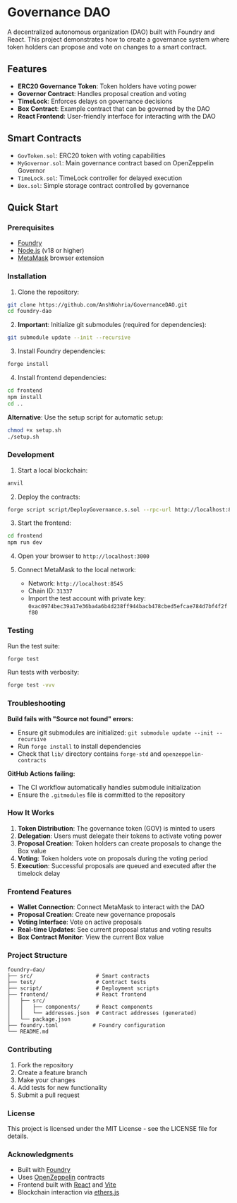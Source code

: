 # Governance DAO

A decentralized autonomous organization (DAO) built with Foundry and React. This project demonstrates how to create a governance system where token holders can propose and vote on changes to a smart contract.

## Features

- **ERC20 Governance Token**: Token holders have voting power
- **Governor Contract**: Handles proposal creation and voting
- **TimeLock**: Enforces delays on governance decisions
- **Box Contract**: Example contract that can be governed by the DAO
- **React Frontend**: User-friendly interface for interacting with the DAO

## Smart Contracts

- `GovToken.sol`: ERC20 token with voting capabilities
- `MyGovernor.sol`: Main governance contract based on OpenZeppelin Governor
- `TimeLock.sol`: TimeLock controller for delayed execution
- `Box.sol`: Simple storage contract controlled by governance

## Quick Start

### Prerequisites

- [Foundry](https://getfoundry.sh/)
- [Node.js](https://nodejs.org/) (v18 or higher)
- [MetaMask](https://metamask.io/) browser extension

### Installation

1. Clone the repository:
```bash
git clone https://github.com/AnshNohria/GovernanceDAO.git
cd foundry-dao
```

2. **Important**: Initialize git submodules (required for dependencies):
```bash
git submodule update --init --recursive
```

3. Install Foundry dependencies:
```bash
forge install
```

4. Install frontend dependencies:
```bash
cd frontend
npm install
cd ..
```

**Alternative**: Use the setup script for automatic setup:
```bash
chmod +x setup.sh
./setup.sh
```

### Development

1. Start a local blockchain:
```bash
anvil
```

2. Deploy the contracts:
```bash
forge script script/DeployGovernance.s.sol --rpc-url http://localhost:8545 --private-key 0xac0974bec39a17e36ba4a6b4d238ff944bacb478cbed5efcae784d7bf4f2ff80 --broadcast
```

3. Start the frontend:
```bash
cd frontend
npm run dev
```

4. Open your browser to `http://localhost:3000`

5. Connect MetaMask to the local network:
   - Network: `http://localhost:8545`
   - Chain ID: `31337`
   - Import the test account with private key: `0xac0974bec39a17e36ba4a6b4d238ff944bacb478cbed5efcae784d7bf4f2ff80`

### Testing

Run the test suite:
```bash
forge test
```

Run tests with verbosity:
```bash
forge test -vvv
```

### Troubleshooting

**Build fails with "Source not found" errors:**
- Ensure git submodules are initialized: `git submodule update --init --recursive`
- Run `forge install` to install dependencies
- Check that `lib/` directory contains `forge-std` and `openzeppelin-contracts`

**GitHub Actions failing:**
- The CI workflow automatically handles submodule initialization
- Ensure the `.gitmodules` file is committed to the repository

### How It Works

1. **Token Distribution**: The governance token (GOV) is minted to users
2. **Delegation**: Users must delegate their tokens to activate voting power
3. **Proposal Creation**: Token holders can create proposals to change the Box value
4. **Voting**: Token holders vote on proposals during the voting period
5. **Execution**: Successful proposals are queued and executed after the timelock delay

### Frontend Features

- **Wallet Connection**: Connect MetaMask to interact with the DAO
- **Proposal Creation**: Create new governance proposals
- **Voting Interface**: Vote on active proposals
- **Real-time Updates**: See current proposal status and voting results
- **Box Contract Monitor**: View the current Box value

### Project Structure

```
foundry-dao/
├── src/                    # Smart contracts
├── test/                   # Contract tests
├── script/                 # Deployment scripts
├── frontend/               # React frontend
│   ├── src/
│   │   ├── components/     # React components
│   │   └── addresses.json  # Contract addresses (generated)
│   └── package.json
├── foundry.toml           # Foundry configuration
└── README.md
```

### Contributing

1. Fork the repository
2. Create a feature branch
3. Make your changes
4. Add tests for new functionality
5. Submit a pull request

### License

This project is licensed under the MIT License - see the LICENSE file for details.

### Acknowledgments

- Built with [Foundry](https://getfoundry.sh/)
- Uses [OpenZeppelin](https://openzeppelin.com/) contracts
- Frontend built with [React](https://reactjs.org/) and [Vite](https://vitejs.dev/)
- Blockchain interaction via [ethers.js](https://docs.ethers.org/)
